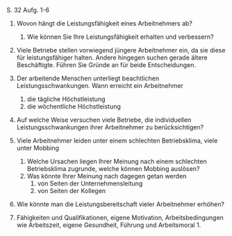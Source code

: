 
S. 32 Aufg. 1-6

1. Wovon hängt die Leistungsfähigkeit eines Arbeitnehmers ab?
	1. Wie können Sie Ihre Leistungsfähigkeit erhalten und verbessern?
2. Viele Betriebe stellen vorwiegend jüngere Arbeitnehmer ein, da sie diese für leistungsfähiger halten. Andere hingegen suchen gerade ältere Beschäftigte. Führen Sie Gründe an für beide Entscheidungen.
3. Der arbeitende Menschen unterliegt beachtlichen Leistungsschwankungen. Wann erreicht ein Arbeitnehmer
	1. die tägliche Höchstleistung
	2. die wöchentliche Höchstleistung
4. Auf welche Weise versuchen viele Betriebe, die individuellen Leistungsschwankungen ihrer Arbeitnehmer zu berücksichtigen?
5. Viele Arbeitnehmer leiden unter einem schlechten Betriebsklima, viele unter Mobbing
	1. Welche Ursachen liegen Ihrer Meinung nach einem schlechten Betriebsklima zugrunde, welche können Mobbing auslösen?
	2. Was könnte Ihrer Meinung nach dagegen getan werden
		1. von Seiten der Unternehmensleitung
		2. von Seiten der Kollegen
6. Wie könnte man die Leistungsbereitschaft vieler Arbeitnehmer erhöhen?

1. Fähigkeiten und Qualifikationen, eigene Motivation, Arbeitsbedingungen wie Arbeitszeit, eigene Gesundheit, Führung und Arbeitsmoral
	1. 